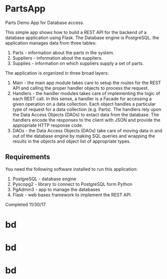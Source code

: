 # PartsApp
Parts Demo App for Database access.

This simple app shows how to build a REST API for the backend of a database application using Flask. The Database engine is PostgreSQL. the application manages data from three tables:
1. Parts - information about the parts in the system.
2. Suppliers - information about the suppliers.
3. Supplies - information on which suppliers supply a set of parts. 

The application is organized in three broad layers:
1. Main - the main app module takes care to setup the routes for the REST API and calling the proper handler objects to process the request.
2. Handlers - the handler modules takes care of implementing the logic of each REST call. In this sense, a handler is a Facade for accessing a given operation on a data collection. Each object handles a particular type of request for a data collection (e.g. Parts). The handlers rely upon the Data Access Objects (DAOs) to extact data from the database. The handlers encode the responses to the client with JSON and provide the appropriate HTTP response code.
3. DAOs - the Data Access Objects (DAOs) take care of moving data in and out of the database engine by making SQL queries and wrapping the results in the objects and object list of appropriate types.

## Requirements
You need the following software installed to run this application:
1. PostgreSQL - database engine
2. Pyscopg2 - library to connect to PostgreSQL form Python
3. PgAdmin3 - app to manage the databases 
4. Flask - web bases framework to implement the REST API.

Completed 11/30/17
# bd
# bd
# bd
